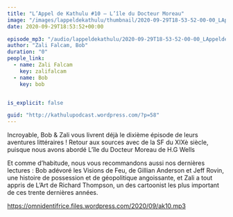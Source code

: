 ```yaml
---
title: "L’Appel de Kathulu #10 – L’île du Docteur Moreau"
image: "/images/lappeldekathulu/thumbnail/2020-09-29T18-53-52-00-00_LAppeldeKathulu10LleduDocteurMoreau.jpg"
date: 2020-09-29T18:53:52+00:00

episode_mp3: "/audio/lappeldekathulu/2020-09-29T18-53-52-00-00_LAppeldeKathulu10LleduDocteurMoreau.mp3"
author: "Zali Falcam, Bob"
duration: "0"
people_link: 
  - name: Zali Falcam
    key: zalifalcam
  - name: Bob
    key: bob


is_explicit: false

guid: "http://kathulupodcast.wordpress.com/?p=58"
---
```


<PodcastHeader/>

<!-- ECRIRE LA DESCRIPTION DE L'EPISODE SOUS CETTE LIGNE -->

<p>Incroyable, Bob &amp; Zali vous livrent déjà le dixième épisode de leurs aventures littéraires ! Retour aux sources avec de la SF du XIXè siècle, puisque nous avons abordé&nbsp;L’île du Docteur Moreau de H.G Wells</p>



<p>Et comme d’habitude, nous vous recommandons aussi nos dernières lectures :&nbsp;Bob adévoré les Visions de Feu, de Gillian Anderson et Jeff Rovin, une histoire de possession et de géopolitique angoissante, et Zali a tout appris de&nbsp;L’Art de Richard Thompson, un des cartoonist les plus important de ces trente dernières années.</p>



 
<a href="https://omnidentifrice.files.wordpress.com/2020/09/ak10.mp3" rel="nofollow">https://omnidentifrice.files.wordpress.com/2020/09/ak10.mp3</a>
 



